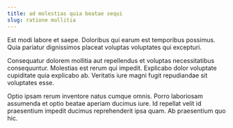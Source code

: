 ```yaml
---
title: ad molestias quia beatae sequi
slug: ratione mollitia
---
```


Est modi labore et saepe. Doloribus qui earum est temporibus possimus. Quia pariatur dignissimos placeat voluptas voluptates qui excepturi.

Consequatur dolorem mollitia aut repellendus et voluptas necessitatibus consequuntur. Molestias est rerum qui impedit. Explicabo dolor voluptate cupiditate quia explicabo ab. Veritatis iure magni fugit repudiandae sit voluptates esse.

Optio ipsam rerum inventore natus cumque omnis. Porro laboriosam assumenda et optio beatae aperiam ducimus iure. Id repellat velit id praesentium impedit ducimus reprehenderit ipsa quam. Ab praesentium quo hic.
